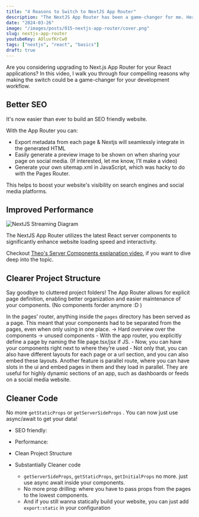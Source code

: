 ```yaml
---
title: "4 Reasons to Switch to NextJS App Router"
description: "The NextJS App Router has been a game-changer for me. Here are 4 reasons to make the switch from the Pages Router."
date: "2024-03-26"
image: "/images/posts/015-nextjs-app-router/cover.png"
slug: nextjs-app-router
youtubeKey: AOluvfKrCw0
tags: ["nextjs", "react", "basics"]
draft: true
---
```


Are you considering upgrading to Next.js App Router for your React applications? In this video, I walk you through
four compelling reasons why making the switch could be a game-changer for your development workflow.

## <Icon name="IconScanSearch"/>Better SEO

It's now easier than ever to build an SEO friendly website.

With the App Router you can:

- Export metadata from each page & Nextjs will seamlessly integrate in the generated HTML
- Easily generate a preview image to be shown on when sharing your page on social media. (If interested, let me know, I’ll make a video)
- Generate your own sitemap.xml in JavaScript, which was hacky to do with the Pages Router.

This helps to boost your website's visibility on search engines and social media platforms.

## <Icon name="IconArrowBigUpDash"/>Improved Performance

![NextJS Streaming Diagram](/images/posts/015-nextjs-app-router/nextjs-streaming.png)

The NextJS App Router utilizes the latest React server components to significantly
enhance website loading speed and interactivity.

Checkout [Theo's Server Components explanation video](https://youtu.be/VIwWgV3Lc6s?si=68rdUR2KMX3Hto0h), if you want to dive deep into the topic.

## <Icon name="IconFolderTree"/>Clearer Project Structure

Say goodbye to cluttered project folders! The App Router allows for explicit page
definition, enabling better organization and easier maintenance of your components. (No components forder anymore :D )

In the pages’ router, anything inside the `pages` directory has been served as a page.
This meant that your components had to be separated from the pages, even when only using in one place. → Hard
overview over the components → unused components - With the app router, you explicitly define a page by naming the file page.tsx/jsx if JS. - Now, you can have your components right next to where they’re used - Not only that, you can also have different layouts for each page or a url section, and you can also embed these
layouts. Another feature is parallel route, where you can have slots in the ui and embed pages in them and they
load in parallel. They are useful for highly dynamic sections of an app, such as dashboards or feeds on a social
media website.

## <Icon name="IconCode"/>Cleaner Code

No more `getStaticProps` or `getServerSideProps` . You can now just use async/await to get your data!

- SEO friendly:
- Performance:

- Clean Project Structure

- Substantially Cleaner code
  - `getServerSideProps`, `getStaticProps`, `getInitialProps` no more. just use async await inside your components.
  - No more prop drilling: where you have to pass props from the pages to the lowest components.
  - And if you still wanna statically build your website, you can just add `export:static` in your configuration
